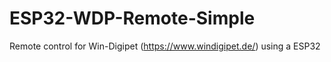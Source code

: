 # ESP32-WDP-Remote-Simple

Remote control for Win-Digipet (https://www.windigipet.de/) using a ESP32 

